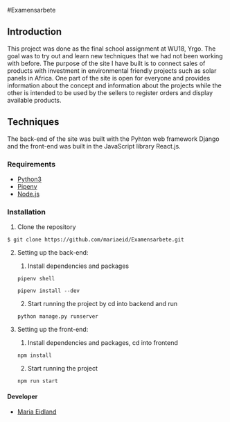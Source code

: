 #Examensarbete

## Introduction

This project was done as the final school assignment at WU18, Yrgo. The goal was to try out and learn new techniques that we had not been working with before.
The purpose of the site I have built is to connect sales of products with investment in environmental friendly projects such as solar panels in Africa.
One part of the site is open for everyone and provides information about the concept and information about the projects while the other is intended to be used by the sellers to register orders and display available products.

## Techniques

The back-end of the site was built with the Pyhton web framework Django and the front-end was built in the JavaScript library React.js.

### Requirements

- [Python3](https://www.python.org/downloads/)
- [Pipenv](https://github.com/pypa/pipenv)
- [Node.js](https://nodejs.org/en/download/)

### Installation

1. Clone the repository

```
$ git clone https://github.com/mariaeid/Examensarbete.git
```

2. Setting up the back-end:
   1. Install dependencies and packages
   ```
   pipenv shell
   ```
   ```
   pipenv install --dev
   ```
   2. Start running the project by cd into backend and run
   ```
   python manage.py runserver
   ```

3. Setting up the front-end:
   1. Install dependencies and packages, cd into frontend
   ```
   npm install
   ```
   2. Start running the project
   ```
   npm run start
   ```

#### Developer

- [Maria Eidland](https://github.com/mariaeid)
